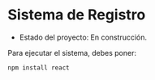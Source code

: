 <h1> Sistema de Registro</h1> 

- Estado del proyecto: En construcción.

Para ejecutar el sistema, debes poner:


```npm install react```
